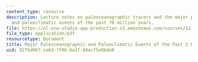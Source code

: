 ```yaml
---
content_type: resource
description: Lecture notes on paleoceanographic tracers and the major paleoceanographic
  and paleoclimatic events of the past 70 million years.
file: https://ol-ocw-studio-app-production.s3.amazonaws.com/courses/12-740-paleoceanography-spring-2008/02f5d967ce637f066a1f68acf5e0bde0_lec01.pdf
file_type: application/pdf
resourcetype: Document
title: Major Paleoceanographic and Paleoclimatic Events of the Past 2 Million Years
uid: 02f5d967-ce63-7f06-6a1f-68acf5e0bde0
---
```

